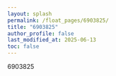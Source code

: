 ```yaml
---
layout: splash
permalink: /float_pages/6903825/
title: "6903825"
author_profile: false
last_modified_at: 2025-06-13
toc: false
---
```

 
6903825
